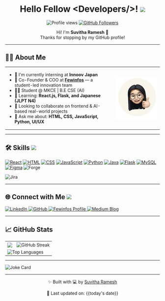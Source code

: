 <p align="center">
 
</p>

<h1 align="center"> Hello Fellow &lt;Developers/&gt;! <img src="https://raw.githubusercontent.com/MartinHeinz/MartinHeinz/master/wave.gif" width="30px"> </h1>

<p align="center">
  <img src="https://visitor-badge.glitch.me/badge?page_id=suvitha-ramesh.suvitha-ramesh" alt="Profile views"> 
  <a href="https://github.com/suvitha-ramesh"><img src="https://img.shields.io/github/followers/suvitha-ramesh?label=Follow&style=social" alt="GitHub Followers"></a>
</p>

<div align="center">Hi! I'm <strong>Suvitha Ramesh</strong> 🌸<br>Thanks for stopping by my GitHub profile!</div>

---

<h2>👩‍💻 About Me</h2>

<table>
  <tr>
    <td width="70%">
      <ul>
        <li>🔭 I'm currently interning at <strong>Innoov Japan</strong></li>
       <li>🚀 Co-Founder & COO at <strong><a href="https://www.fewinfos.com" target="_blank">Fewinfos</a></strong> — a student-led innovation team</li>
        <li>👩‍🎓 Student @ MKCE | B.E CSE (AI)</li>
        <li>🌱 Learning: <strong>React.js, Flask, and Japanese (JLPT N4)</strong></li>
        <li>👯 Looking to collaborate on frontend & AI-based real-world projects</li>
        <li>💬 Ask me about: <strong>HTML, CSS, JavaScript, Python, UI/UX</strong></li>
      </ul>
    </td>
    <td align="center">
      <img width="200" src="https://github.com/Kathryn-Jie/Kathryn-Jie/blob/main/kathryn.png" alt="Profile Pic"/>
    </td>
  </tr>
</table>

---

<h2>🛠 Skills <img src="https://media2.giphy.com/media/QssGEmpkyEOhBCb7e1/giphy.gif" width="32px"></h2>

<a href="#"><img width="32px" src="https://raw.githubusercontent.com/rahulbanerjee26/githubAboutMeGenerator/main/icons/reactjs.svg" alt="React"></a>
<a href="#"><img width="32px" src="https://raw.githubusercontent.com/rahulbanerjee26/githubAboutMeGenerator/main/icons/html.svg" alt="HTML"></a>
<a href="#"><img width="32px" src="https://raw.githubusercontent.com/rahulbanerjee26/githubAboutMeGenerator/main/icons/css.svg" alt="CSS"></a>
<a href="#"><img width="32px" src="https://raw.githubusercontent.com/rahulbanerjee26/githubAboutMeGenerator/main/icons/javascript.svg" alt="JavaScript"></a>
<a href="#"><img width="32px" src="https://raw.githubusercontent.com/rahulbanerjee26/githubAboutMeGenerator/main/icons/python.svg" alt="Python"></a>
<a href="#"><img width="32px" src="https://raw.githubusercontent.com/rahulbanerjee26/githubAboutMeGenerator/main/icons/java.svg" alt="Java"></a>
<a href="#"><img width="32px" src="https://raw.githubusercontent.com/rahulbanerjee26/githubAboutMeGenerator/main/icons/flask.svg" alt="Flask"></a>
<a href="#"><img width="32px" src="https://raw.githubusercontent.com/rahulbanerjee26/githubAboutMeGenerator/main/icons/mysql.svg" alt="MySQL"></a>
<a href="#"><img width="32px" src="https://raw.githubusercontent.com/rahulbanerjee26/githubAboutMeGenerator/main/icons/figma.svg" alt="Figma"></a>
![Forge](https://img.shields.io/badge/Atlassian%20Forge-0052CC?logo=atlassian&logoColor=white&style=for-the-badge)

 <img src="https://cdn.jsdelivr.net/gh/devicons/devicon/icons/jira/jira-original.svg" height="40" alt="Jira" /> 
 
---

<h2>🌐 Connect with Me <img src="https://raw.githubusercontent.com/ShahriarShafin/ShahriarShafin/main/Assets/handshake.gif" width="100px"> </h2>

<p>
  <a href="https://www.linkedin.com/in/suvitha-ramesh" target="_blank">
    <img width="32px" src="https://raw.githubusercontent.com/rahulbanerjee26/githubAboutMeGenerator/main/icons/linked-in-alt.svg" alt="LinkedIn">
  </a>
  
  <a href="https://github.com/suvitha-ramesh" target="_blank">
    <img width="32px" src="https://raw.githubusercontent.com/rahulbanerjee26/githubAboutMeGenerator/main/icons/github.svg" alt="GitHub">
  </a>
  
  <a href="https://fewinfos.com/team/suvitharamesh/" target="_blank">
    <img width="32px" src="https://raw.githubusercontent.com/rahulbanerjee26/githubAboutMeGenerator/main/icons/portfolio.png" alt="Fewinfos Profile">
  </a>
  
  <a href="https://medium.com/@suviiiramesh/" target="_blank">
    <img width="32px" src="https://raw.githubusercontent.com/rahulbanerjee26/githubAboutMeGenerator/main/icons/medium.svg" alt="Medium Blog">
  </a>
</p>

---

<h2>📈 GitHub Stats</h2>

<table>
  <tr>
    <td><a href="https://github.com/SuvithaaaaR/github-readme-stats">
    <img height=200 align="center" src="https://github-readme-stats.vercel.app/api?username=SuvithaaaaR&theme=synthwave&show_icons=true&include_all_commits=true&hide_border=true" />
  </a>
</td>
    <td><img src="https://github-readme-streak-stats.herokuapp.com/?user=suvitha-ramesh&theme=tokyonight" alt="GitHub Streak"></td>
  </tr>
  <tr>
    <td colspan="2"><img src="https://github-readme-stats.vercel.app/api/top-langs/?username=suvitha-ramesh&layout=compact&theme=tokyonight" alt="Top Languages"></td>
  </tr>
</table>

---

<p><img src="https://readme-jokes.vercel.app/api?theme=tokyonight" alt="Joke Card"></p>

---

<p align="center">✨ Built with 💻 by <a href="https://github.com/suvitha-ramesh">Suvitha Ramesh</a></p>
<p align="center">📝 Last updated on: {{today's date}}</p>
